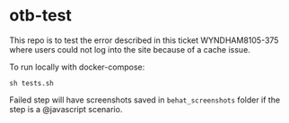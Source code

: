 # otb-test

This repo is to test the error described in this ticket WYNDHAM8105-375 where users could not log into the site because of a cache issue.

To run locally with docker-compose:

``sh tests.sh``

Failed step will have screenshots saved in ``behat_screenshots`` folder if the step is a @javascript scenario.
